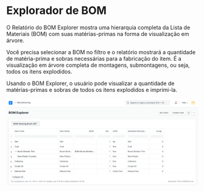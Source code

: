 # Explorador de BOM



O Relatório do BOM Explorer mostra uma hierarquia completa da Lista de Materiais (BOM) com suas matérias-primas na forma de visualização em árvore.


Você precisa selecionar a BOM no filtro e o relatório mostrará a quantidade de matéria-prima e sobras necessárias para a fabricação do item. É a visualização em árvore completa de montagens, submontagens, ou seja, todos os itens explodidos.


Usando o BOM Explorer, o usuário pode visualizar a quantidade de matérias-primas e sobras de todos os itens explodidos e imprimi-la.


![reorder level](/files/bom_explorer.png)




